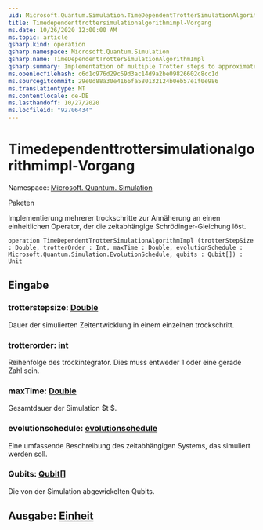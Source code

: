 ```yaml
---
uid: Microsoft.Quantum.Simulation.TimeDependentTrotterSimulationAlgorithmImpl
title: Timedependenttrottersimulationalgorithmimpl-Vorgang
ms.date: 10/26/2020 12:00:00 AM
ms.topic: article
qsharp.kind: operation
qsharp.namespace: Microsoft.Quantum.Simulation
qsharp.name: TimeDependentTrotterSimulationAlgorithmImpl
qsharp.summary: Implementation of multiple Trotter steps to approximate a unitary operator that solves the time-dependent Schrödinger equation.
ms.openlocfilehash: c6d1c976d29c69d3ac14d9a2be09826602c8cc1d
ms.sourcegitcommit: 29e0d88a30e4166fa580132124b0eb57e1f0e986
ms.translationtype: MT
ms.contentlocale: de-DE
ms.lasthandoff: 10/27/2020
ms.locfileid: "92706434"
---
```

# <a name="timedependenttrottersimulationalgorithmimpl-operation"></a>Timedependenttrottersimulationalgorithmimpl-Vorgang

Namespace: [Microsoft. Quantum. Simulation](xref:Microsoft.Quantum.Simulation)

Paketen [](https://nuget.org/packages/)


Implementierung mehrerer trockschritte zur Annäherung an einen einheitlichen Operator, der die zeitabhängige Schrödinger-Gleichung löst.

```qsharp
operation TimeDependentTrotterSimulationAlgorithmImpl (trotterStepSize : Double, trotterOrder : Int, maxTime : Double, evolutionSchedule : Microsoft.Quantum.Simulation.EvolutionSchedule, qubits : Qubit[]) : Unit
```


## <a name="input"></a>Eingabe

### <a name="trotterstepsize--double"></a>trotterstepsize: [Double](xref:microsoft.quantum.lang-ref.double)

Dauer der simulierten Zeitentwicklung in einem einzelnen trockschritt.


### <a name="trotterorder--int"></a>trotterorder: [int](xref:microsoft.quantum.lang-ref.int)

Reihenfolge des trockintegrator. Dies muss entweder 1 oder eine gerade Zahl sein.


### <a name="maxtime--double"></a>maxTime: [Double](xref:microsoft.quantum.lang-ref.double)

Gesamtdauer der Simulation $t $.


### <a name="evolutionschedule--evolutionschedule"></a>evolutionschedule: [evolutionschedule](xref:Microsoft.Quantum.Simulation.EvolutionSchedule)

Eine umfassende Beschreibung des zeitabhängigen Systems, das simuliert werden soll.


### <a name="qubits--qubit"></a>Qubits: [Qubit](xref:microsoft.quantum.lang-ref.qubit)[]

Die von der Simulation abgewickelten Qubits.



## <a name="output--unit"></a>Ausgabe: [Einheit](xref:microsoft.quantum.lang-ref.unit)

